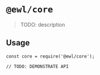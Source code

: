 # `@ewl/core`

> TODO: description

## Usage

```
const core = require('@ewl/core');

// TODO: DEMONSTRATE API
```
